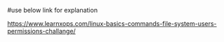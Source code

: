 #use below link for explanation

https://www.learnxops.com/linux-basics-commands-file-system-users-permissions-challange/

